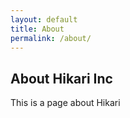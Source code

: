 ```yaml
---
layout: default
title: About
permalink: /about/
---
```


## About Hikari Inc

This is a page about Hikari 